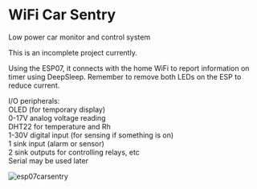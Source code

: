 # WiFi Car Sentry
Low power car monitor and control system  
  
This is an incomplete project currently.  
  
Using the ESP07, it connects with the home WiFi to report information on timer using DeepSleep.  Remember to remove both LEDs on the ESP to reduce current.  
  
I/O peripherals:  
  OLED (for temporary display)  
  0-17V analog voltage reading  
  DHT22 for temperature and Rh  
  1-30V digital input (for sensing if something is on)  
  1 sink input (alarm or sensor)  
  2 sink outputs for controlling relays, etc  
  Serial may be used later  
  
![esp07carsentry](http://www.curioustech.net/images/carsentry.jpg) 
